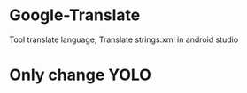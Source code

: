 # Google-Translate
Tool translate language, Translate strings.xml in android studio
# Only change YOLO
